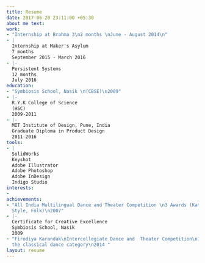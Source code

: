 ```yaml
---
title: Resume
date: 2017-06-20 23:11:00 +05:30
about me text: 
work:
- "Internship at Brahma 3\n2 months \nJune - August 2014\n"
- |
  Internship at Maker's Asylum
  7 months
  September 2015 - March 2016
- |-
  Persistent Systems
  12 months
  July 2016
education:
- "Symbiosis School, Nasik \n(CBSE)\n2009"
- |-
  R.Y.K College of Science
  (HSC)
  2009-2011
- |-
  MIT Institute of Design, Pune, India
  Graduate Diploma in Product Design
  2011-2016
tools:
- |
  SolidWorks
  Keyshot
  Adobe Illustrator
  Adobe Photoshop
  Adobe InDesign
  Indigo Studio
interests:
- 
achievements:
- "All India Multilingual Dance and Theater Competition \n3 Awards (Kathak,  Free
  Style, Folk)\n2007"
- |-
  Certificate for Creative Excellence
  Symbiosis School, Nasik
  2009
- "Firodiya Karandak\nIntercollegiate Dance and  Theater Competition\n1st prize in
  the classical dance category\n2014 "
layout: resume
---
```


